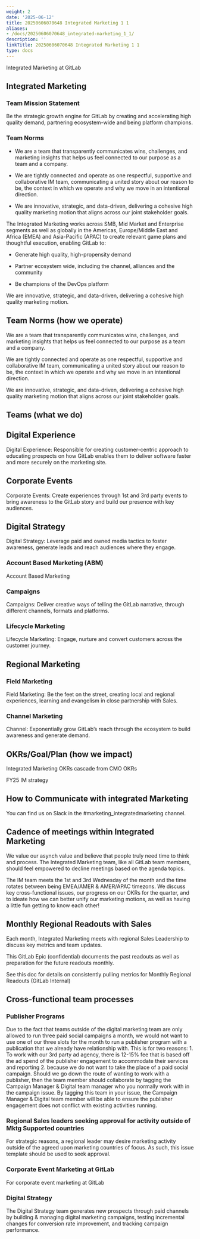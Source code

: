 ```yaml
---
weight: 2
date: '2025-06-12'
title: 20250606070648 Integrated Marketing 1 1
aliases:
- /docs/20250606070648_integrated-marketing_1_1/
description: ''
linkTitle: 20250606070648 Integrated Marketing 1 1
type: docs
---
```


<!-- Unsupported block type: image -->

Integrated Marketing at GitLab

## Integrated Marketing

### Team Mission Statement

Be the strategic growth engine for GitLab by creating and accelerating high quality demand, partnering ecosystem-wide and being platform champions.

### Team Norms

- We are a team that transparently communicates wins, challenges, and marketing insights that helps us feel connected to our purpose as a team and a company.

- We are tightly connected and operate as one respectful, supportive and collaborative IM team, communicating a united story about our reason to be, the context in which we operate and why we move in an intentional direction.

- We are innovative, strategic, and data-driven, delivering a cohesive high quality marketing motion that aligns across our joint stakeholder goals.

The Integrated Marketing works across SMB, Mid Market and Enterprise segments as well as globally in the Americas, Europe/Middle East and Africa (EMEA) and Asia-Pacific (APAC) to create relevant game plans and thoughtful execution, enabling GitLab to:

- Generate high quality, high-propensity demand

- Partner ecosystem wide, including the channel, alliances and the community

- Be champions of the DevOps platform

We are innovative, strategic, and data-driven, delivering a cohesive high quality marketing motion.

## Team Norms (how we operate)

We are a team that transparently communicates wins, challenges, and marketing insights that helps us feel connected to our purpose as a team and a company.

We are tightly connected and operate as one respectful, supportive and collaborative IM team, communicating a united story about our reason to be, the context in which we operate and why we move in an intentional direction.

We are innovative, strategic, and data-driven, delivering a cohesive high quality marketing motion that aligns across our joint stakeholder goals.

## Teams (what we do)

## Digital Experience

Digital Experience: Responsible for creating customer-centric approach to educating prospects on how GitLab enables them to deliver software faster and more securely on the marketing site.

## Corporate Events

Corporate Events: Create experiences through 1st and 3rd party events to bring awareness to the GitLab story and build our presence with key audiences.

## Digital Strategy

Digital Strategy: Leverage paid and owned media tactics to foster awareness, generate leads and reach audiences where they engage.

### Account Based Marketing (ABM)

Account Based Marketing

### Campaigns

Campaigns: Deliver creative ways of telling the GitLab narrative, through different channels, formats and platforms.

### Lifecycle Marketing

Lifecycle Marketing: Engage, nurture and convert customers across the customer journey.

## Regional Marketing

### Field Marketing

Field Marketing: Be the feet on the street, creating local and regional experiences, learning and evangelism in close partnership with Sales.

### Channel Marketing

Channel: Exponentially grow GitLab’s reach through the ecosystem to build awareness and generate demand.

## OKRs/Goal/Plan (how we impact)

Integrated Marketing OKRs cascade from CMO OKRs

FY25 IM strategy

## How to Communicate with integrated Marketing

You can find us on Slack in the #marketing_integratedmarketing channel.

## Cadence of meetings within Integrated Marketing

We value our asynch value and believe that people truly need time to think and process. The Integrated Marketing team, like all GitLab team members, should feel empowered to decline meetings based on the agenda topics.

The IM team meets the 1st and 3rd Wednesday of the month and the time rotates between being EMEA/AMER & AMER/APAC timezons. We discuss key cross-functional issues, our progress on our OKRs for the quarter, and to ideate how we can better unify our marketing motions, as well as having a little fun getting to know each other!

## Monthly Regional Readouts with Sales

Each month, Integrated Marketing meets with regional Sales Leadership to discuss key metrics and team updates.

This GitLab Epic (confidential) documents the past readouts as well as preparation for the future readouts monthly.

See this doc for details on consistently pulling metrics for Monthly Regional Readouts (GitLab Internal)

## Cross-functional team processes

### Publisher Programs

Due to the fact that teams outside of the digital marketing team are only allowed to run three paid social campaigns a month, we would not want to use one of our three slots for the month to run a publisher program with a publication that we already have relationship with. This is for two reasons: 1. To work with our 3rd party ad agency, there is 12-15% fee that is based off the ad spend of the publisher engagement to accommodate their services and reporting 2. because we do not want to take the place of a paid social campaign. Should we go down the route of wanting to work with a publisher, then the team member should collaborate by tagging the Campaign Manager & Digital team manager who you normally work with in the campaign issue. By tagging this team in your issue, the Campaign Manager & Digital team member will be able to ensure the publisher engagement does not conflict with existing activities running.

### Regional Sales leaders seeking approval for activity outside of Mktg Supported countries

For strategic reasons, a regional leader may desire marketing activity outside of the agreed upon marketing countries of focus. As such, this issue template should be used to seek approval.

### Corporate Event Marketing at GitLab

For corporate event marketing at GitLab

### Digital Strategy

The Digital Strategy team generates new prospects through paid channels by building & managing digital marketing campaigns, testing incremental changes for conversion rate improvement, and tracking campaign performance.